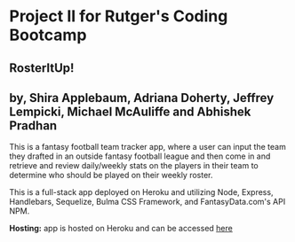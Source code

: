 # Project II for Rutger's Coding Bootcamp
## RosterItUp!
## by, Shira Applebaum, Adriana Doherty, Jeffrey Lempicki, Michael McAuliffe and Abhishek Pradhan

This is a fantasy football team tracker app, where a user can input the team they drafted in an outside
fantasy football league and then come in and retrieve and review daily/weekly stats on the players in
their team to determine who should be played on their weekly roster.

This is a full-stack app deployed on Heroku and utilizing Node, Express, Handlebars, Sequelize, Bulma CSS Framework,  and FantasyData.com's API NPM.

**Hosting:** app is hosted on Heroku and can be accessed [here](https://intense-dawn-30298.herokuapp.com/)